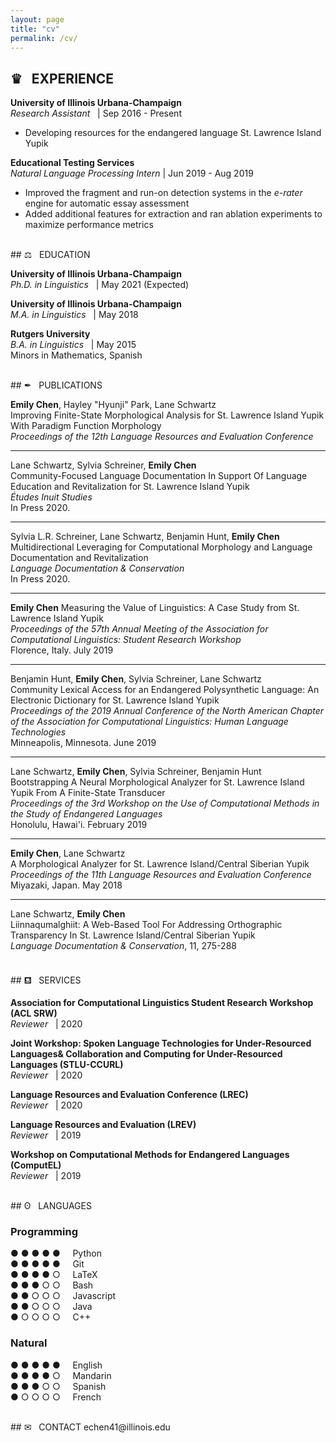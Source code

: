 ```yaml
---
layout: page
title: "cv"
permalink: /cv/
---
```


## &#9819; &nbsp; EXPERIENCE

**University of Illinois Urbana-Champaign**  
*Research Assistant*  &nbsp; | Sep 2016 - Present
- Developing resources for the endangered language St. Lawrence Island Yupik  

**Educational Testing Services**  
*Natural Language Processing Intern* | Jun 2019 - Aug 2019
- Improved the fragment and run-on detection systems in the *e-rater* engine for automatic essay assessment  
- Added additional features for extraction and ran ablation experiments to maximize performance metrics  

<br />
## &#9878; &nbsp; EDUCATION

**University of Illinois Urbana-Champaign**  
*Ph.D. in Linguistics*  &nbsp; | May 2021 (Expected)

**University of Illinois Urbana-Champaign**  
*M.A. in Linguistics*  &nbsp; | May 2018

**Rutgers University**  
*B.A. in Linguistics*  &nbsp; | May 2015  
Minors in Mathematics, Spanish

<br />
## &#10002; &nbsp; PUBLICATIONS

**Emily Chen**, Hayley "Hyunji" Park, Lane Schwartz  
Improving Finite-State Morphological Analysis for St. Lawrence Island Yupik With Paradigm Function Morphology  
*Proceedings of the 12th Language Resources and Evaluation Conference*  

---

Lane Schwartz, Sylvia Schreiner, **Emily Chen**  
Community-Focused Language Documentation In Support Of Language Education and Revitalization for St. Lawrence Island Yupik  
*Études Inuit Studies*  
In Press 2020.

---

Sylvia L.R. Schreiner, Lane Schwartz, Benjamin Hunt, **Emily Chen**  
Multidirectional Leveraging for Computational Morphology and Language Documentation and Revitalization  
*Language Documentation & Conservation*  
In Press 2020.

---

**Emily Chen**
Measuring the Value of Linguistics: A Case Study from St. Lawrence Island Yupik  
*Proceedings of the 57th Annual Meeting of the Association for Computational Linguistics: Student Research Workshop*  
Florence, Italy. July 2019

---

Benjamin Hunt, **Emily Chen**, Sylvia Schreiner, Lane Schwartz  
Community Lexical Access for an Endangered Polysynthetic Language: An Electronic Dictionary for St. Lawrence Island Yupik  
*Proceedings of the 2019 Annual Conference of the North American Chapter of the Association for Computational Linguistics: Human Language Technologies*  
Minneapolis, Minnesota. June 2019

---

Lane Schwartz, **Emily Chen**, Sylvia Schreiner, Benjamin Hunt  
Bootstrapping A Neural Morphological Analyzer for St. Lawrence Island Yupik From A Finite-State Transducer  
*Proceedings of the 3rd Workshop on the Use of Computational Methods in the Study of Endangered Languages*  
Honolulu, Hawai'i. February 2019

---

**Emily Chen**, Lane Schwartz  
A Morphological Analyzer for St. Lawrence Island/Central Siberian Yupik  
*Proceedings of the 11th Language Resources and Evaluation Conference*  
Miyazaki, Japan. May 2018

---

Lane Schwartz, **Emily Chen**  
Liinnaqumalghiit: A Web-Based Tool For Addressing Orthographic Transparency In St. Lawrence Island/Central Siberian Yupik  
*Language Documentation & Conservation*, 11, 275-288

<br />
## &#9982; &nbsp; SERVICES

**Association for Computational Linguistics Student Research Workshop (ACL SRW)**  
*Reviewer*  &nbsp; | 2020

**Joint Workshop: Spoken Language Technologies for Under-Resourced Languages\& Collaboration and Computing for Under-Resourced Languages (STLU-CCURL)**   
*Reviewer*  &nbsp; | 2020

**Language Resources and Evaluation Conference (LREC)**  
*Reviewer*  &nbsp; | 2020

**Language Resources and Evaluation (LREV)**  
*Reviewer*  &nbsp; | 2019

**Workshop on Computational Methods for Endangered Languages (ComputEL)**  
*Reviewer*  &nbsp; | 2019

<br />
## &#664;  &nbsp; LANGUAGES

### Programming

&#9679; &#9679; &#9679; &#9679; &#9679; &nbsp; &nbsp; Python  
&#9679; &#9679; &#9679; &#9679; &#9679; &nbsp; &nbsp; Git  
&#9679; &#9679; &#9679; &#9679; &#9675; &nbsp; &nbsp; LaTeX  
&#9679; &#9679; &#9679; &#9675; &#9675; &nbsp; &nbsp; Bash  
&#9679; &#9679; &#9675; &#9675; &#9675; &nbsp; &nbsp; Javascript  
&#9679; &#9679; &#9675; &#9675; &#9675; &nbsp; &nbsp; Java  
&#9679; &#9675; &#9675; &#9675; &#9675; &nbsp; &nbsp; C++  

### Natural

&#9679; &#9679; &#9679; &#9679; &#9679; &nbsp; &nbsp; English  
&#9679; &#9679; &#9679; &#9679; &#9675; &nbsp; &nbsp; Mandarin  
&#9679; &#9679; &#9679; &#9675; &#9675; &nbsp; &nbsp; Spanish  
&#9679; &#9675; &#9675; &#9675; &#9675; &nbsp; &nbsp; French  

<br />
## &#9993; &nbsp; CONTACT
echen41@illinois.edu
